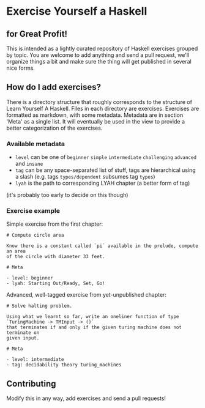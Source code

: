 
# Exercise Yourself a Haskell
## for Great Profit!

This is intended as a lightly curated repository of Haskell exercises grouped
by topic. You are welcome to add anything and send a pull request, we'll
organize things a bit and make sure the thing will get published in several
nice forms.

## How do I add exercises?

There is a directory structure that roughly corresponds to the structure of
Learn Yourself A Haskell. Files in each directory are exercises. Exercises are
formatted as markdown, with some metadata. Metadata are in section 'Meta' as a
single list. It will eventually be used in the view to provide a better
categorization of the exercises.

### Available metadata

- `level` can be one of `beginner` `simple` `intermediate` `challenging`
  `advanced` and `insane`
- `tag` can be any space-separated list of stuff, tags are hierarchical using a
  slash (e.g. tags `types/dependent` subsumes tag `types`)
- `lyah` is the path to corresponding LYAH chapter (a better form of tag)

(it's probably too early to decide on this though)

### Exercise example

Simple exercise from the first chapter:

```
# Compute circle area

Know there is a constant called `pi` available in the prelude, compute an area
of the circle with diameter 33 feet.

# Meta

- level: beginner
- lyah: Starting Out/Ready, Set, Go!
```

Advanced, well-tagged exercise from yet-unpublished chapter:

```
# Solve halting problem.

Using what we learnt so far, write an oneliner function of type
`TuringMachine -> TMInput -> ()`
that terminates if and only if the given turing machine does not terminate on
given input.

# Meta

- level: intermediate
- tag: decidability theory turing_machines
```

## Contributing

Modify this in any way, add exercises and send a pull requests!

